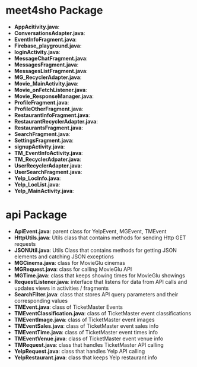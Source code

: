 # meet4sho Package

-   **AppAcitivity.java**:
-   **ConversationsAdapter.java**:
-   **EventInfoFragment.java**:
-   **Firebase_playground.java**:
-   **loginActivity.java**:
-   **MessageChatFragment.java**:
-   **MessagesFragment.java**:
-   **MessagesListFragment.java**:
-   **MG_RecyclerAdapter.java**:
-   **Movie_MainActivity.java**:
-   **Movie_onFetchListener.java**:
-   **Movie_ResponseManager.java**:
-   **ProfileFragment.java**:
-   **ProfileOtherFragment.java**:
-   **RestaurantInfoFragment.java**:
-   **RestaurantRecyclerAdapter.java**:
-   **RestaurantsFragment.java**:
-   **SearchFragment.java**:
-   **SettingsFragment.java**:
-   **signupActivity.java**:
-   **TM_EventInfoActivity.java**:
-   **TM_RecyclerAdpater.java**:
-   **UserRecyclerAdapter.java**:
-   **UserSearchFragment.java**:
-   **Yelp_LocInfo.java**:
-   **Yelp_LocList.java**:
-   **Yelp_MainActivity.java**:

# api Package

-   **ApiEvent.java**: parent class for YelpEvent, MGEvent, TMEvent
-   **HttpUtils.java**: Utils class that contains methods for sending Http GET requests
-   **JSONUtil.java**: Utils Class that contains methods for getting JSON elements and catching JSON exceptions
-   **MGCinema.java**: class for MovieGlu cinemas
-   **MGRequest.java**: class for calling MovieGlu API
-   **MGTime.java**: class that keeps showing times for MovieGlu showings
-   **RequestListener.java**: interface that listens for data from API calls and updates views in activities / fragments
-   **SearchFilter.java**: class that stores API query parameters and their corresponding values
-   **TMEvent.java**: class of TicketMaster Events
-   **TMEventClassification.java**: class of TicketMaster event classifications
-   **TMEventImage.java**: class of TicketMaster event images
-   **TMEventSales.java**: class of TicketMaster event sales info
-   **TMEventTime.java**: class of TicketMaster event times info
-   **TMEventVenue.java**: class of TicketMaster event venue info
-   **TMRequest.java**: class that handles TicketMaster API calling
-   **YelpRequest.java**: class that handles Yelp API calling
-   **YelpRestaurant.java**: class that keeps Yelp restaurant info



